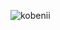 ![kobenii](https://user-images.githubusercontent.com/44785543/131593900-2ff32595-c905-4502-995e-920409744a2c.png)
